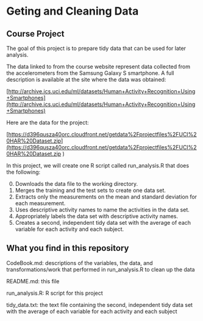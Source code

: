 # Geting and Cleaning Data
## Course Project

The goal of this project is to prepare tidy data that can be used for later analysis. 

The data linked to from the course website represent data collected from the accelerometers from the Samsung Galaxy S smartphone. A full description is available at the site where the data was obtained: 

[http://archive.ics.uci.edu/ml/datasets/Human+Activity+Recognition+Using+Smartphones](http://archive.ics.uci.edu/ml/datasets/Human+Activity+Recognition+Using+Smartphones)

Here are the data for the project: 

[https://d396qusza40orc.cloudfront.net/getdata%2Fprojectfiles%2FUCI%20HAR%20Dataset.zip](https://d396qusza40orc.cloudfront.net/getdata%2Fprojectfiles%2FUCI%20HAR%20Dataset.zip )

In this project, we will create one R script called run_analysis.R that does the following:

  0. Downloads the data file to the working directory. 
  1. Merges the training and the test sets to create one data set. 
  2. Extracts only the measurements on the mean and standard deviation for each measurement. 
  3. Uses descriptive activity names to name the activities in the data set. 
  4. Appropriately labels the data set with descriptive activity names. 
  5. Creates a second, independent tidy data set with the average of each variable for each activity and each subject. 



## What you find in this repository

CodeBook.md: descriptions of the variables, the data, and transformations/work that performed in run_analysis.R to clean up the data 

README.md: this file

run_analysis.R: R script for this project

tidy_data.txt: the text file containing the second, independent tidy data set with the average of each variable for each activity and each subject


